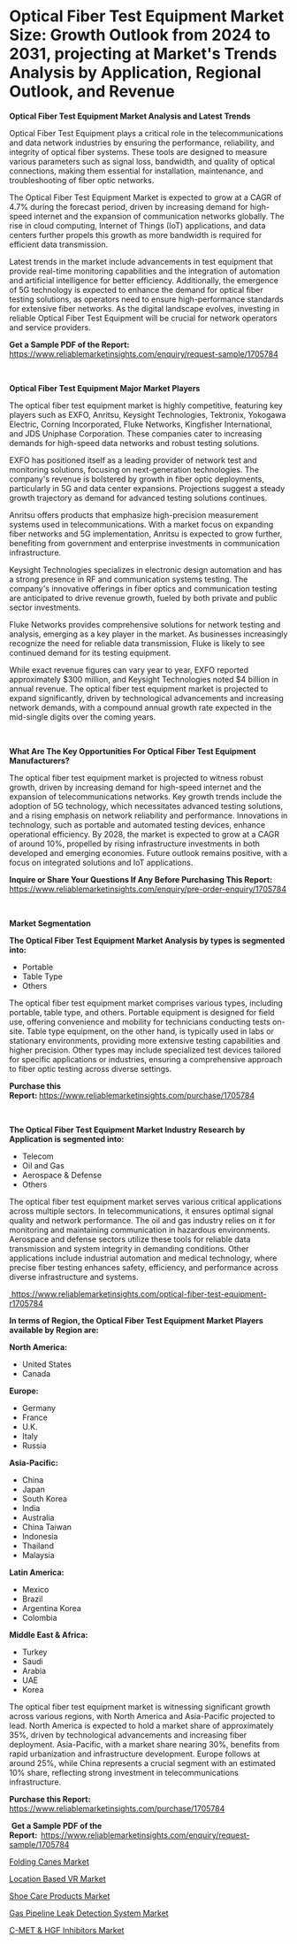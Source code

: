 <p><h1>Optical Fiber Test Equipment Market Size: Growth Outlook from 2024 to 2031, projecting at Market's Trends Analysis by Application, Regional Outlook, and Revenue</h1></p><p><strong>Optical Fiber Test Equipment Market Analysis and Latest Trends</strong></p>
<p><p>Optical Fiber Test Equipment plays a critical role in the telecommunications and data network industries by ensuring the performance, reliability, and integrity of optical fiber systems. These tools are designed to measure various parameters such as signal loss, bandwidth, and quality of optical connections, making them essential for installation, maintenance, and troubleshooting of fiber optic networks.</p><p>The Optical Fiber Test Equipment Market is expected to grow at a CAGR of 4.7% during the forecast period, driven by increasing demand for high-speed internet and the expansion of communication networks globally. The rise in cloud computing, Internet of Things (IoT) applications, and data centers further propels this growth as more bandwidth is required for efficient data transmission.</p><p>Latest trends in the market include advancements in test equipment that provide real-time monitoring capabilities and the integration of automation and artificial intelligence for better efficiency. Additionally, the emergence of 5G technology is expected to enhance the demand for optical fiber testing solutions, as operators need to ensure high-performance standards for extensive fiber networks. As the digital landscape evolves, investing in reliable Optical Fiber Test Equipment will be crucial for network operators and service providers.</p></p>
<p><strong>Get a Sample PDF of the Report:&nbsp;</strong> <a href="https://www.reliablemarketinsights.com/enquiry/request-sample/1705784?utm_campaign=1620&utm_medium=2&utm_source=Github&utm_content=ia&utm_term=21102024&utm_id=optical-fiber-test-equipment">https://www.reliablemarketinsights.com/enquiry/request-sample/1705784</a></p>
<p>&nbsp;</p>
<p><strong>Optical Fiber Test Equipment Major Market Players</strong></p>
<p><p>The optical fiber test equipment market is highly competitive, featuring key players such as EXFO, Anritsu, Keysight Technologies, Tektronix, Yokogawa Electric, Corning Incorporated, Fluke Networks, Kingfisher International, and JDS Uniphase Corporation. These companies cater to increasing demands for high-speed data networks and robust testing solutions.</p><p>EXFO has positioned itself as a leading provider of network test and monitoring solutions, focusing on next-generation technologies. The company's revenue is bolstered by growth in fiber optic deployments, particularly in 5G and data center expansions. Projections suggest a steady growth trajectory as demand for advanced testing solutions continues.</p><p>Anritsu offers products that emphasize high-precision measurement systems used in telecommunications. With a market focus on expanding fiber networks and 5G implementation, Anritsu is expected to grow further, benefiting from government and enterprise investments in communication infrastructure.</p><p>Keysight Technologies specializes in electronic design automation and has a strong presence in RF and communication systems testing. The company's innovative offerings in fiber optics and communication testing are anticipated to drive revenue growth, fueled by both private and public sector investments.</p><p>Fluke Networks provides comprehensive solutions for network testing and analysis, emerging as a key player in the market. As businesses increasingly recognize the need for reliable data transmission, Fluke is likely to see continued demand for its testing equipment.</p><p>While exact revenue figures can vary year to year, EXFO reported approximately $300 million, and Keysight Technologies noted $4 billion in annual revenue. The optical fiber test equipment market is projected to expand significantly, driven by technological advancements and increasing network demands, with a compound annual growth rate expected in the mid-single digits over the coming years.</p></p>
<p>&nbsp;</p>
<p><strong>What Are The Key Opportunities For Optical Fiber Test Equipment Manufacturers?</strong></p>
<p><p>The optical fiber test equipment market is projected to witness robust growth, driven by increasing demand for high-speed internet and the expansion of telecommunications networks. Key growth trends include the adoption of 5G technology, which necessitates advanced testing solutions, and a rising emphasis on network reliability and performance. Innovations in technology, such as portable and automated testing devices, enhance operational efficiency. By 2028, the market is expected to grow at a CAGR of around 10%, propelled by rising infrastructure investments in both developed and emerging economies. Future outlook remains positive, with a focus on integrated solutions and IoT applications.</p></p>
<p><strong>Inquire or Share Your Questions If Any Before Purchasing This Report:</strong> <a href="https://www.reliablemarketinsights.com/enquiry/pre-order-enquiry/1705784?utm_campaign=1620&utm_medium=2&utm_source=Github&utm_content=ia&utm_term=21102024&utm_id=optical-fiber-test-equipment">https://www.reliablemarketinsights.com/enquiry/pre-order-enquiry/1705784</a></p>
<p>&nbsp;</p>
<p><strong>Market Segmentation</strong></p>
<p><strong>The Optical Fiber Test Equipment Market Analysis by types is segmented into:</strong></p>
<p><ul><li>Portable</li><li>Table Type</li><li>Others</li></ul></p>
<p><p>The optical fiber test equipment market comprises various types, including portable, table type, and others. Portable equipment is designed for field use, offering convenience and mobility for technicians conducting tests on-site. Table type equipment, on the other hand, is typically used in labs or stationary environments, providing more extensive testing capabilities and higher precision. Other types may include specialized test devices tailored for specific applications or industries, ensuring a comprehensive approach to fiber optic testing across diverse settings.</p></p>
<p><strong>Purchase this Report:&nbsp;</strong><a href="https://www.reliablemarketinsights.com/purchase/1705784?utm_campaign=1620&utm_medium=2&utm_source=Github&utm_content=ia&utm_term=21102024&utm_id=optical-fiber-test-equipment">https://www.reliablemarketinsights.com/purchase/1705784</a></p>
<p>&nbsp;</p>
<p><strong>The Optical Fiber Test Equipment Market Industry Research by Application is segmented into:</strong></p>
<p><ul><li>Telecom</li><li>Oil and Gas</li><li>Aerospace & Defense</li><li>Others</li></ul></p>
<p><p>The optical fiber test equipment market serves various critical applications across multiple sectors. In telecommunications, it ensures optimal signal quality and network performance. The oil and gas industry relies on it for monitoring and maintaining communication in hazardous environments. Aerospace and defense sectors utilize these tools for reliable data transmission and system integrity in demanding conditions. Other applications include industrial automation and medical technology, where precise fiber testing enhances safety, efficiency, and performance across diverse infrastructure and systems.</p></p>
<p><a href="https://www.reliablemarketinsights.com/optical-fiber-test-equipment-r1705784?utm_campaign=1620&utm_medium=2&utm_source=Github&utm_content=ia&utm_term=21102024&utm_id=optical-fiber-test-equipment">&nbsp;https://www.reliablemarketinsights.com/optical-fiber-test-equipment-r1705784</a></p>
<p><strong>In terms of Region, the Optical Fiber Test Equipment Market Players available by Region are:</strong></p>
<p>
    <p> <strong> North America: </strong>
        <ul>
            <li>United States</li>
            <li>Canada</li>
        </ul>
        </p> 
    <p> <strong> Europe: </strong>
        <ul>
            <li>Germany</li>
            <li>France</li>
            <li>U.K.</li>
            <li>Italy</li>
            <li>Russia</li>
        </ul>
        </p> 
    <p> <strong> Asia-Pacific: </strong>
        <ul>
            <li>China</li>
            <li>Japan</li>
            <li>South Korea</li>
            <li>India</li>
            <li>Australia</li>
            <li>China Taiwan</li>
            <li>Indonesia</li>
            <li>Thailand</li>
            <li>Malaysia</li>
        </ul>
        </p> 
    <p> <strong> Latin America: </strong>
        <ul>
            <li>Mexico</li>
            <li>Brazil</li>
            <li>Argentina Korea</li>
            <li>Colombia</li>
        </ul>
        </p> 
    <p> <strong> Middle East & Africa: </strong>
        <ul>
            <li>Turkey</li>
            <li>Saudi</li>
            <li>Arabia</li>
            <li>UAE</li>
            <li>Korea</li>
        </ul>
    </p>
    </p>
<p><p>The optical fiber test equipment market is witnessing significant growth across various regions, with North America and Asia-Pacific projected to lead. North America is expected to hold a market share of approximately 35%, driven by technological advancements and increasing fiber deployment. Asia-Pacific, with a market share nearing 30%, benefits from rapid urbanization and infrastructure development. Europe follows at around 25%, while China represents a crucial segment with an estimated 10% share, reflecting strong investment in telecommunications infrastructure.</p></p>
<p><strong>Purchase this Report: </strong><a href="https://www.reliablemarketinsights.com/purchase/1705784?utm_campaign=1620&utm_medium=2&utm_source=Github&utm_content=ia&utm_term=21102024&utm_id=optical-fiber-test-equipment">https://www.reliablemarketinsights.com/purchase/1705784</a></p>
<p>&nbsp;<strong>Get a Sample PDF of the Report:&nbsp;&nbsp;</strong><a href="https://www.reliablemarketinsights.com/enquiry/request-sample/1705784?utm_campaign=1620&utm_medium=2&utm_source=Github&utm_content=ia&utm_term=21102024&utm_id=optical-fiber-test-equipment">https://www.reliablemarketinsights.com/enquiry/request-sample/1705784</a></p>
<p><strong></strong></p>
<p><p><a href="https://www.linkedin.com/pulse/strategic-market-insights-navigating-global-folding-canes-4j5bf?utm_campaign=1620&utm_medium=2&utm_source=Github&utm_content=ia&utm_term=21102024&utm_id=optical-fiber-test-equipment">Folding Canes Market</a></p><p><a href="https://www.linkedin.com/pulse/location-based-vr-market-regional-outlook-competition-2024-2031-s7bkf?utm_campaign=1620&utm_medium=2&utm_source=Github&utm_content=ia&utm_term=21102024&utm_id=optical-fiber-test-equipment">Location Based VR Market</a></p><p><a href="https://www.linkedin.com/pulse/global-shoe-care-products-market-trends-innovations-forward-looking-4ajff?utm_campaign=1620&utm_medium=2&utm_source=Github&utm_content=ia&utm_term=21102024&utm_id=optical-fiber-test-equipment">Shoe Care Products Market</a></p><p><a href="https://www.linkedin.com/pulse/gas-pipeline-leak-detection-system-market-transformation-s4laf?utm_campaign=1620&utm_medium=2&utm_source=Github&utm_content=ia&utm_term=21102024&utm_id=optical-fiber-test-equipment">Gas Pipeline Leak Detection System Market</a></p><p><a href="https://github.com/JakirUddin511/Market-Research-Report-List-1/blob/main/c-met-hgf-inhibitors-market.md?utm_campaign=1620&utm_medium=2&utm_source=Github&utm_content=ia&utm_term=21102024&utm_id=optical-fiber-test-equipment">C-MET & HGF Inhibitors Market</a></p></p>
